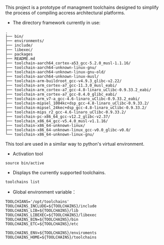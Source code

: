 This project is a prototype of managment toolchains designed to simplify the process of compiling accress architectural platforms.



* The directory framework currently in use:

```shell
.
├── bin/
├── environments/
├── include/
├── libexec/
├── packages
├── README.md
├── toolchain-aarch64_cortex-a53_gcc-5.2.0_musl-1.1.16/
├── toolchain-aarch64-unknown-linux-gnu/
├── toolchain-aarch64-unknown-linux-gnu-old/
├── toolchain-aarch64-unknown-linux-musl/
├── toolchain-arm-buildroot_gcc-v4.9.3_glibc-v2.22/
├── toolchain-arm_cortex-a7_gcc-11.3.0_musl_eabi/
├── toolchain-arm_cortex-a7_gcc-4.8-linaro_uClibc-0.9.33.2_eabi/
├── toolchain-arm_cortex-a7_gcc-8.4.0_glibc_eabi/
├── toolchain-arm_v7-a_gcc-4.6-linaro_uClibc-0.9.33.2_eabi/
├── toolchain-mipsel_1004kc+dsp_gcc-4.8-linaro_uClibc-0.9.33.2/
├── toolchain-mipsel_24kec+dsp_gcc-4.8-linaro_uClibc-0.9.33.2/
├── toolchain-mips_r2_gcc-4.6-linaro_uClibc-0.9.33.2/
├── toolchain-pc-x86_64_gcc-v12.2_glibc-v2.37/
├── toolchain_x86_64_gcc-v5.4.0_musl-v1.1.16/
├── toolchain-x86_64-unknown-linux/
├── toolchain-x86_64-unknown-linux_gcc-v0.0_glibc-v0.0/
└── toolchain-x86_64-unknown-linux-gnu/
```

This tool are used in a similar way to python's virtual environment.

* Activation tool

```shell
source bin/active
```

* Displays the currently supported toolchains.

```shell
toolchains list
```


* Global environment variable：

```shell
TOOLCHIANS='/opt/toolchains'
TOOLCHAINS_INCLUDE=${TOOLCHAINS}/include
TOOLCHAINS_LIB=${TOOLCHAINS}/lib
TOOLCHAINS_LIBEXEC=${TOOLCHAINS}/libexec
TOOLCHAINS_BIN=${TOOLCHAINS}/bin
TOOLCHAINS_ETC=${TOOLCHAINS}/etc

TOOLCHAINS_ENV=${TOOLCHAINS}/enviroments
TOOLCHAINS_HOME=${TOOLCHAINS}/toolchains
```


